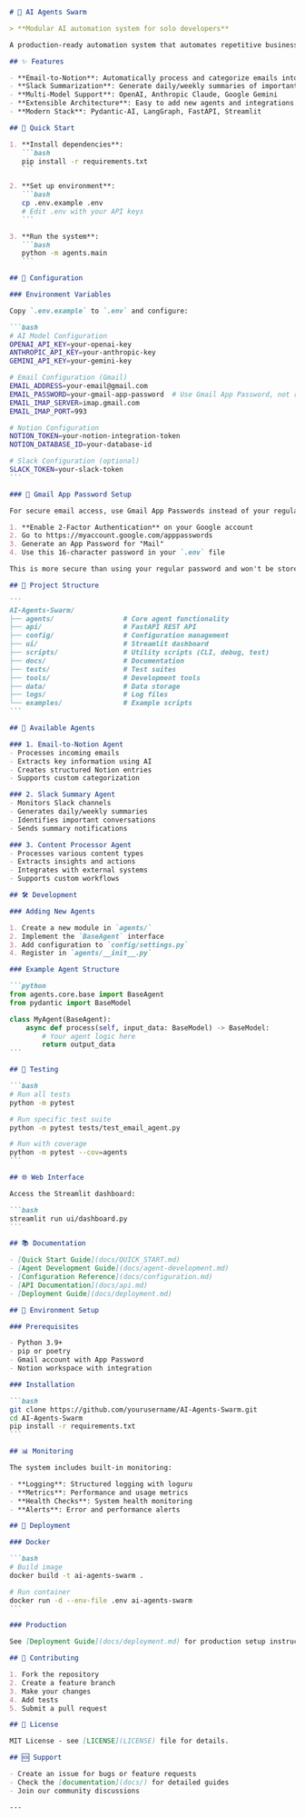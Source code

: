 ````markdown
# 🤖 AI Agents Swarm

> **Modular AI automation system for solo developers**

A production-ready automation system that automates repetitive business tasks using AI agents. Built with modularity and extensibility in mind.

## ✨ Features

- **Email-to-Notion**: Automatically process and categorize emails into Notion databases
- **Slack Summarization**: Generate daily/weekly summaries of important conversations
- **Multi-Model Support**: OpenAI, Anthropic Claude, Google Gemini
- **Extensible Architecture**: Easy to add new agents and integrations
- **Modern Stack**: Pydantic-AI, LangGraph, FastAPI, Streamlit

## 🚀 Quick Start

1. **Install dependencies**:
   ```bash
   pip install -r requirements.txt
   ```

2. **Set up environment**:
   ```bash
   cp .env.example .env
   # Edit .env with your API keys
   ```

3. **Run the system**:
   ```bash
   python -m agents.main
   ```

## 🔧 Configuration

### Environment Variables

Copy `.env.example` to `.env` and configure:

```bash
# AI Model Configuration
OPENAI_API_KEY=your-openai-key
ANTHROPIC_API_KEY=your-anthropic-key
GEMINI_API_KEY=your-gemini-key

# Email Configuration (Gmail)
EMAIL_ADDRESS=your-email@gmail.com
EMAIL_PASSWORD=your-gmail-app-password  # Use Gmail App Password, not regular password
EMAIL_IMAP_SERVER=imap.gmail.com
EMAIL_IMAP_PORT=993

# Notion Configuration
NOTION_TOKEN=your-notion-integration-token
NOTION_DATABASE_ID=your-database-id

# Slack Configuration (optional)
SLACK_TOKEN=your-slack-token
```

### 📧 Gmail App Password Setup

For secure email access, use Gmail App Passwords instead of your regular password:

1. **Enable 2-Factor Authentication** on your Google account
2. Go to https://myaccount.google.com/apppasswords
3. Generate an App Password for "Mail"
4. Use this 16-character password in your `.env` file

This is more secure than using your regular password and won't be stored in plain text.

## 📁 Project Structure

```
AI-Agents-Swarm/
├── agents/                 # Core agent functionality
├── api/                    # FastAPI REST API
├── config/                 # Configuration management
├── ui/                     # Streamlit dashboard
├── scripts/                # Utility scripts (CLI, debug, test)
├── docs/                   # Documentation
├── tests/                  # Test suites
├── tools/                  # Development tools
├── data/                   # Data storage
├── logs/                   # Log files
└── examples/               # Example scripts
```

## 🔄 Available Agents

### 1. Email-to-Notion Agent
- Processes incoming emails
- Extracts key information using AI
- Creates structured Notion entries
- Supports custom categorization

### 2. Slack Summary Agent
- Monitors Slack channels
- Generates daily/weekly summaries
- Identifies important conversations
- Sends summary notifications

### 3. Content Processor Agent
- Processes various content types
- Extracts insights and actions
- Integrates with external systems
- Supports custom workflows

## 🛠️ Development

### Adding New Agents

1. Create a new module in `agents/`
2. Implement the `BaseAgent` interface
3. Add configuration to `config/settings.py`
4. Register in `agents/__init__.py`

### Example Agent Structure

```python
from agents.core.base import BaseAgent
from pydantic import BaseModel

class MyAgent(BaseAgent):
    async def process(self, input_data: BaseModel) -> BaseModel:
        # Your agent logic here
        return output_data
```

## 🧪 Testing

```bash
# Run all tests
python -m pytest

# Run specific test suite
python -m pytest tests/test_email_agent.py

# Run with coverage
python -m pytest --cov=agents
```

## 🌐 Web Interface

Access the Streamlit dashboard:

```bash
streamlit run ui/dashboard.py
```

## 📚 Documentation

- [Quick Start Guide](docs/QUICK_START.md)
- [Agent Development Guide](docs/agent-development.md)
- [Configuration Reference](docs/configuration.md)
- [API Documentation](docs/api.md)
- [Deployment Guide](docs/deployment.md)

## 🔧 Environment Setup

### Prerequisites

- Python 3.9+
- pip or poetry
- Gmail account with App Password
- Notion workspace with integration

### Installation

```bash
git clone https://github.com/yourusername/AI-Agents-Swarm.git
cd AI-Agents-Swarm
pip install -r requirements.txt
```

## 📊 Monitoring

The system includes built-in monitoring:

- **Logging**: Structured logging with loguru
- **Metrics**: Performance and usage metrics
- **Health Checks**: System health monitoring
- **Alerts**: Error and performance alerts

## 🚀 Deployment

### Docker

```bash
# Build image
docker build -t ai-agents-swarm .

# Run container
docker run -d --env-file .env ai-agents-swarm
```

### Production

See [Deployment Guide](docs/deployment.md) for production setup instructions.

## 🤝 Contributing

1. Fork the repository
2. Create a feature branch
3. Make your changes
4. Add tests
5. Submit a pull request

## 📄 License

MIT License - see [LICENSE](LICENSE) file for details.

## 🆘 Support

- Create an issue for bugs or feature requests
- Check the [documentation](docs/) for detailed guides
- Join our community discussions

---

````
